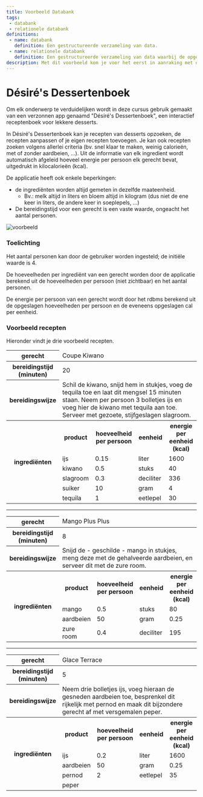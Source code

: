 ```yaml
---
title: Voorbeeld Databank
tags: 
 - databank
 - relationele databank
definitions: 
 - name: databank
   definition: Een gestructureerde verzameling van data.
 - name: relationele databank
   definition: Een gestructureerde verzameling van data waarbij de opgeslagen data wordt onderverdeeld in tabellen.
description: Met dit voorbeeld kom je voor het eerst in aanraking met data. Bekijk dit voorbeeld goed, want met deze data zullen we proberen een goede databank in elkaar te steken.
---
```


# Désiré's Dessertenboek

Om elk onderwerp te verduidelijken wordt in deze cursus gebruik gemaakt van een verzonnen app genaamd "Désiré's Dessertenboek", een interactief receptenboek voor lekkere desserts. 

In Désiré's Dessertenboek kan je recepten van desserts opzoeken, de recepten aanpassen of je eigen recepten toevoegen. Je kan ook recepten zoeken volgens allerlei criteria (bv. snel klaar te maken, weinig calorieën, met of zonder aardbeien, …). Uit de informatie van elk ingredient wordt automatisch afgeleid hoeveel energie per persoon elk gerecht bevat, uitgedrukt in kilocalorieën (kcal).

De applicatie heeft ook enkele beperkingen: 

 - de ingrediënten worden altijd gemeten in dezelfde maateenheid.
   - Bv.: melk altijd in liters en bloem altijd in kilogram 
     (dus niet de ene keer in liters, de andere keer in soeplepels, …)
 - De bereidingstijd voor een gerecht is een vaste waarde, ongeacht het aantal personen.
 
 
<img src="{{ site.baseurl }}/assets/img/db-inleiding_1.png" alt="voorbeeld" style="height: auto; max-width: 100%">

### Toelichting
Het aantal personen kan door de gebruiker worden ingesteld; de initiële waarde is 4.

De hoeveelheden per ingrediënt van een gerecht worden door de applicatie berekend uit de hoeveelheden per persoon (niet zichtbaar) en het aantal personen.

De energie per persoon van een gerecht wordt door het rdbms berekend uit de opgeslagen hoeveelheden per persoon en de eveneens opgeslagen cal per eenheid.

### Voorbeeld recepten

Hieronder vindt je drie voorbeeld recepten. 

<table>
<thead><tr><th>gerecht</th><td colspan="4">Coupe Kiwano</td></tr></thead><tbody>
 <tr><th>bereidingstijd (minuten)</th><td colspan="4">20</td></tr>
 <tr><th>bereidingswijze</th><td colspan="4">Schil de kiwano, snijd hem in stukjes, voeg de tequila toe en laat dit mengsel 15 minuten staan. Neem per persoon 3 bolletjes ijs en voeg hier de kiwano met tequila aan toe. Serveer met gezoete, stijfgeslagen slagroom.</td></tr>
 <tr><th rowspan="6">ingrediënten</th><th>product</th><th>hoeveelheid per persoon</th><th>eenheid</th><th>energie per eenheid (kcal)</th></tr>
 <tr><td>ijs</td><td>0.15</td><td>liter</td><td>1600</td></tr>
 <tr><td>kiwano</td><td>0.5</td><td>stuks</td><td>40</td></tr>
 <tr><td>slagroom</td><td>0.3</td><td>deciliter</td><td>336</td></tr>
 <tr><td>suiker</td><td>10</td><td>gram</td><td>4</td></tr>
 <tr><td>tequila</td><td>1</td><td>eetlepel</td><td>30</td></tr>
</tbody></table>

----

<table>
<thead><tr><th>gerecht</th><td colspan="4">Mango Plus Plus</td></tr></thead><tbody>
 <tr><th>bereidingstijd (minuten)</th><td colspan="4">8</td></tr>
 <tr><th>bereidingswijze</th><td colspan="4">Snijd de - geschilde - mango in stukjes, meng deze met de gehalveerde aardbeien, en serveer dit met de zure room.</td></tr>
 <tr><th rowspan="4">ingrediënten</th><th>product</th><th>hoeveelheid per persoon</th><th>eenheid</th><th>energie per eenheid (kcal)</th></tr>
 <tr><td>mango</td><td>0.5</td><td>stuks</td><td>80</td></tr>
 <tr><td>aardbeien</td><td>50</td><td>gram</td><td>0.25</td></tr>
 <tr><td>zure room</td><td>0.4</td><td>deciliter</td><td>195</td></tr>
</tbody></table>
 
 ----

<table>
<thead><tr><th>gerecht</th><td colspan="4">Glace Terrace</td></tr></thead><tbody>
 <tr><th>bereidingstijd (minuten)</th><td colspan="4">5</td></tr>
 <tr><th>bereidingswijze</th><td colspan="4">Neem drie bolletjes ijs, voeg hieraan de gesneden aardbeien toe, besprenkel dit rijkelijk met pernod en maak dit bijzondere gerecht af met versgemalen peper.</td></tr>
 <tr><th rowspan="5">ingrediënten</th><th>product</th><th>hoeveelheid per persoon</th><th>eenheid</th><th>energie per eenheid (kcal)</th></tr>
 <tr><td>ijs</td><td>0.2</td><td>liter</td><td>1600</td></tr>
 <tr><td>aardbeien</td><td>50</td><td>gram</td><td>0.25</td></tr>
 <tr><td>pernod</td><td>2</td><td>eetlepel</td><td>35</td></tr>
 <tr><td>peper</td><td>&nbsp;</td><td>&nbsp;</td><td></td></tr>
</tbody></table>
